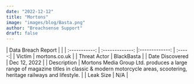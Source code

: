 ```yaml
---
date: "2022-12-12"
title: "Mortons"
image: "images/blog/Basta.png"
author: "Breachsense Support"
draft: false
---
```


| Data Breach Report           |              | 
| :-----------: | :-------------:     |:-------------:    | :-----:|
| Victim      | mortons.co.uk      | 
| Threat Actor      | BlackBasta      | 
| Date Discovered      | Dec 12, 2022      | 
| Description      | Mortons Media Group Ltd. produces a large range of magazine titles in classic & modern motorcycle areas, scootering, heritage railways and lifestyle.      | 
| Leak Size      | N/A      | 

